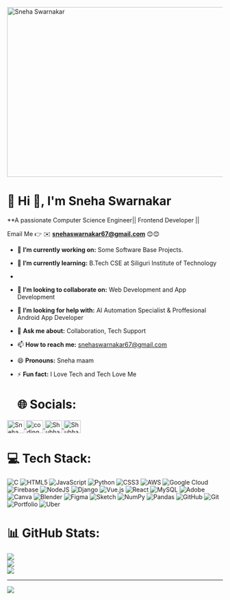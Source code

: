 <img width="2000" height="396" alt="Sneha Swarnakar" src="![sneha_banner](https://github.com/user-attachments/assets/20d07248-7561-4d04-8e99-09ef08340fd0)" />


# 💫 Hi 👋, I'm Sneha Swarnakar
**A passionate Computer Science Engineer|| Frontend Developer ||

Email Me 👉 ✉️ **snehaswarnakar67@gmail.com** 😊😊

- 🔭 **I’m currently working on:** Some Software Base Projects.
- 🌱 **I’m currently learning:** B.Tech CSE at Siliguri Institute of Technology
- 
- 👯 **I’m looking to collaborate on:** Web Development and App Development
- 🤔 **I’m looking for help with:** AI Automation Specialist & Proffesional Android App Developer
- 💬 **Ask me about:** Collaboration, Tech Support
- 📫  **How to reach me:** snehaswarnakar67@gmail.com
- 😄 **Pronouns:** Sneha maam
- ⚡ **Fun fact:** I Love Tech and Tech Love Me

  # 🌐 Socials:

<a href="https://www.linkedin.com/in/sneha-swarnakar-079196330/" target="_blank">
  <img align="center" src="https://raw.githubusercontent.com/rahuldkjain/github-profile-readme-generator/master/src/images/icons/Social/linked-in-alt.svg" alt="Sneha Swarnakar" height="30" width="40" />
</a>
<a href="https://www.instagram.com/coding_crew77?igsh=MXJ3NWZ3bmd3NjdpNw==" target="_blank">
  <img align="center" src="https://raw.githubusercontent.com/rahuldkjain/github-profile-readme-generator/master/src/images/icons/Social/instagram.svg" alt="coding_crew77" height="30" width="40" />
</a>
<a href="https://www.facebook.com/share/19i7Mf1j1j/" target="_blank">
  <img align="center" src="https://raw.githubusercontent.com/rahuldkjain/github-profile-readme-generator/master/src/images/icons/Social/facebook.svg" alt="Shubham Saha" height="30" width="40" />
</a>
<a href="https://x.com/ShubhamSah53197" target="_blank">
  <img align="center" src="https://raw.githubusercontent.com/rahuldkjain/github-profile-readme-generator/master/src/images/icons/Social/twitter.svg" alt="Shubham Saha" height="30" width="40" />
</a>


</p>


# 💻 Tech Stack:
![C](https://img.shields.io/badge/c-%2300599C.svg?style=for-the-badge&logo=c&logoColor=white) ![HTML5](https://img.shields.io/badge/html5-%23E34F26.svg?style=for-the-badge&logo=html5&logoColor=white) ![JavaScript](https://img.shields.io/badge/javascript-%23323330.svg?style=for-the-badge&logo=javascript&logoColor=%23F7DF1E) ![Python](https://img.shields.io/badge/python-3670A0?style=for-the-badge&logo=python&logoColor=ffdd54) ![CSS3](https://img.shields.io/badge/css3-%231572B6.svg?style=for-the-badge&logo=css3&logoColor=white) ![AWS](https://img.shields.io/badge/AWS-%23FF9900.svg?style=for-the-badge&logo=amazon-aws&logoColor=white) ![Google Cloud](https://img.shields.io/badge/GoogleCloud-%234285F4.svg?style=for-the-badge&logo=google-cloud&logoColor=white) ![Firebase](https://img.shields.io/badge/firebase-%23039BE5.svg?style=for-the-badge&logo=firebase) ![NodeJS](https://img.shields.io/badge/node.js-6DA55F?style=for-the-badge&logo=node.js&logoColor=white) ![Django](https://img.shields.io/badge/django-%23092E20.svg?style=for-the-badge&logo=django&logoColor=white) ![Vue.js](https://img.shields.io/badge/vue.js-%2335495e.svg?style=for-the-badge&logo=vuedotjs&logoColor=%234FC08D) ![React](https://img.shields.io/badge/react-%2320232a.svg?style=for-the-badge&logo=react&logoColor=%2361DAFB) ![MySQL](https://img.shields.io/badge/mysql-4479A1.svg?style=for-the-badge&logo=mysql&logoColor=white) ![Adobe](https://img.shields.io/badge/adobe-%23FF0000.svg?style=for-the-badge&logo=adobe&logoColor=white) ![Canva](https://img.shields.io/badge/Canva-%2300C4CC.svg?style=for-the-badge&logo=Canva&logoColor=white) ![Blender](https://img.shields.io/badge/blender-%23F5792A.svg?style=for-the-badge&logo=blender&logoColor=white) ![Figma](https://img.shields.io/badge/figma-%23F24E1E.svg?style=for-the-badge&logo=figma&logoColor=white) ![Sketch](https://img.shields.io/badge/Sketch-FFB387?style=for-the-badge&logo=sketch&logoColor=black) ![NumPy](https://img.shields.io/badge/numpy-%23013243.svg?style=for-the-badge&logo=numpy&logoColor=white) ![Pandas](https://img.shields.io/badge/pandas-%23150458.svg?style=for-the-badge&logo=pandas&logoColor=white) ![GitHub](https://img.shields.io/badge/github-%23121011.svg?style=for-the-badge&logo=github&logoColor=white) ![Git](https://img.shields.io/badge/git-%23F05033.svg?style=for-the-badge&logo=git&logoColor=white) ![Portfolio](https://img.shields.io/badge/Portfolio-%23000000.svg?style=for-the-badge&logo=firefox&logoColor=#FF7139) ![Uber](https://img.shields.io/badge/Uber-%23000000.svg?style=for-the-badge&logo=Uber&logoColor=white)
# 📊 GitHub Stats:
![](https://github-readme-stats.vercel.app/api?username=SnehaSwarnakar67&theme=dark&hide_border=false&include_all_commits=false&count_private=false)<br/>
![](https://nirzak-streak-stats.vercel.app/?user=SnehaSwarnakar67&theme=dark&hide_border=false)<br/>
![](https://github-readme-stats.vercel.app/api/top-langs/?username=SnehaSwarnakar67&theme=dark&hide_border=false&include_all_commits=false&count_private=false&layout=compact)

---
[![](https://visitcount.itsvg.in/api?id=SnehaSwarnakar67&icon=0&color=0)](https://visitcount.itsvg.in)

<!-- Proudly created with GPRM ( https://gprm.itsvg.in ) -->
